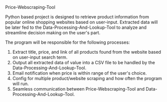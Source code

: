 Price-Webscraping-Tool

Python based project is designed to retrieve product information from popular online shopping websites based on user-input.
Extracted data will be later fed to the Data-Processing-And-Lookup-Tool to analyze and streamline decision making on the user's part.

The program will be responsible for the following processes:
  1. Extract title, price, and link of all products found from the website based on user-input search term.
  2. Output all extracted data of value into a CSV file to be handled by the Data-Processing-And-Lookup-Tool.
  3. Email notification when price is within range of the user's choice.
  4. Config for multiple product/website scraping and how often the program will run.
  5. Seamless communication between Price-Webscraping-Tool and Data-Processing-And-Lookup-Tool.

  
